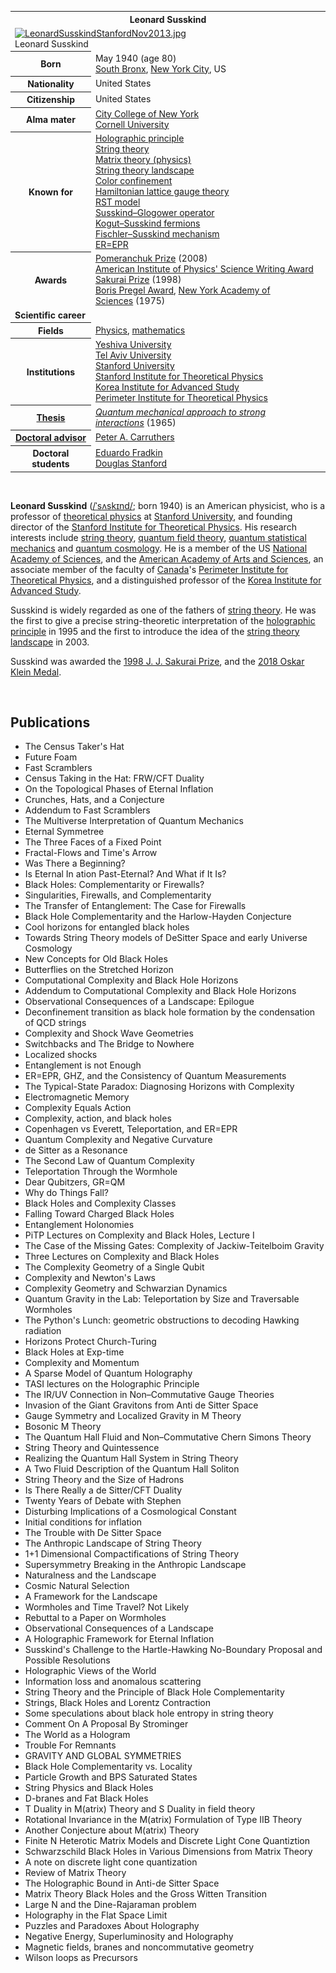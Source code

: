 <table class="infobox biography vcard">
<tbody>
<tr>
<th colspan="2">
<div class="fn">Leonard Susskind</div>
</th>
</tr>
<tr>
<td colspan="2"><a class="image" href="220px-LeonardSusskindStanfordNov2013.jpg"><img src="220px-LeonardSusskindStanfordNov2013.jpg" srcset="220px-LeonardSusskindStanfordNov2013.jpg" alt="LeonardSusskindStanfordNov2013.jpg" width="220" height="185" data-file-width="1027" data-file-height="862" /></a>
<div>Leonard Susskind</div>
</td>
</tr>
<tr>
<th scope="row">Born</th>
<td>May&nbsp;1940 (age&nbsp;80)<br />
<div class="birthplace"><a title="South Bronx" href="https://en.wikipedia.org/wiki/South_Bronx">South Bronx</a>,&nbsp;<a title="New York City" href="https://en.wikipedia.org/wiki/New_York_City">New York City</a>, US</div>
</td>
</tr>
<tr>
<th scope="row">Nationality</th>
<td class="category">United States</td>
</tr>
<tr>
<th scope="row">Citizenship</th>
<td class="category">United States</td>
</tr>
<tr>
<th scope="row">Alma&nbsp;mater</th>
<td><a title="City College of New York" href="https://en.wikipedia.org/wiki/City_College_of_New_York">City College of New York</a><br /><a title="Cornell University" href="https://en.wikipedia.org/wiki/Cornell_University">Cornell University</a></td>
</tr>
<tr>
<th scope="row">Known&nbsp;for</th>
<td><a title="Holographic principle" href="https://en.wikipedia.org/wiki/Holographic_principle">Holographic principle</a><br /><a title="String theory" href="https://en.wikipedia.org/wiki/String_theory">String theory</a><br /><a title="Matrix theory (physics)" href="https://en.wikipedia.org/wiki/Matrix_theory_(physics)">Matrix theory (physics)</a><br /><a title="String theory landscape" href="https://en.wikipedia.org/wiki/String_theory_landscape">String theory landscape</a><br /><a title="Color confinement" href="https://en.wikipedia.org/wiki/Color_confinement">Color confinement</a><br /><a title="Hamiltonian lattice gauge theory" href="https://en.wikipedia.org/wiki/Hamiltonian_lattice_gauge_theory">Hamiltonian lattice gauge theory</a><br /><a title="RST model" href="https://en.wikipedia.org/wiki/RST_model">RST model</a><br /><a title="Susskind&ndash;Glogower operator" href="https://en.wikipedia.org/wiki/Susskind%E2%80%93Glogower_operator">Susskind&ndash;Glogower operator</a><br /><a title="Kogut&ndash;Susskind fermion" href="https://en.wikipedia.org/wiki/Kogut%E2%80%93Susskind_fermion">Kogut&ndash;Susskind fermions</a><br /><a title="Fischler&ndash;Susskind mechanism" href="https://en.wikipedia.org/wiki/Fischler%E2%80%93Susskind_mechanism">Fischler&ndash;Susskind mechanism</a><br /><a title="ER=EPR" href="https://en.wikipedia.org/wiki/ER%3DEPR">ER=EPR</a></td>
</tr>
<tr>
<th scope="row">Awards</th>
<td><a title="Pomeranchuk Prize" href="https://en.wikipedia.org/wiki/Pomeranchuk_Prize">Pomeranchuk Prize</a>&nbsp;(2008)<br /><a class="new" title="American Institute of Physics' Science Writing Award (page does not exist)" href="https://en.wikipedia.org/w/index.php?title=American_Institute_of_Physics%27_Science_Writing_Award&amp;action=edit&amp;redlink=1">American Institute of Physics' Science Writing Award</a><br /><a title="Sakurai Prize" href="https://en.wikipedia.org/wiki/Sakurai_Prize">Sakurai Prize</a>&nbsp;(1998)<br /><a class="new" title="Boris Pregel Award (page does not exist)" href="https://en.wikipedia.org/w/index.php?title=Boris_Pregel_Award&amp;action=edit&amp;redlink=1">Boris Pregel Award</a>,&nbsp;<a title="New York Academy of Sciences" href="https://en.wikipedia.org/wiki/New_York_Academy_of_Sciences">New York Academy of Sciences</a>&nbsp;(1975)</td>
</tr>
<tr>
<td colspan="2"><strong>Scientific career</strong></td>
</tr>
<tr>
<th scope="row">Fields</th>
<td class="category"><a title="Physics" href="https://en.wikipedia.org/wiki/Physics">Physics</a>,&nbsp;<a title="Mathematics" href="https://en.wikipedia.org/wiki/Mathematics">mathematics</a></td>
</tr>
<tr>
<th scope="row">Institutions</th>
<td><a title="Yeshiva University" href="https://en.wikipedia.org/wiki/Yeshiva_University">Yeshiva University</a><br /><a title="Tel Aviv University" href="https://en.wikipedia.org/wiki/Tel_Aviv_University">Tel Aviv University</a><br /><a title="Stanford University" href="https://en.wikipedia.org/wiki/Stanford_University">Stanford University</a><br /><a title="Stanford Institute for Theoretical Physics" href="https://en.wikipedia.org/wiki/Stanford_Institute_for_Theoretical_Physics">Stanford Institute for Theoretical Physics</a><br /><a title="Korea Institute for Advanced Study" href="https://en.wikipedia.org/wiki/Korea_Institute_for_Advanced_Study">Korea Institute for Advanced Study</a><br /><a title="Perimeter Institute for Theoretical Physics" href="https://en.wikipedia.org/wiki/Perimeter_Institute_for_Theoretical_Physics">Perimeter Institute for Theoretical Physics</a></td>
</tr>
<tr>
<th scope="row"><a title="Thesis" href="https://en.wikipedia.org/wiki/Thesis">Thesis</a></th>
<td><a class="external text" href="http://search.proquest.com/docview/302316918" rel="nofollow"><em>Quantum mechanical approach to strong interactions</em></a>&nbsp;(1965)</td>
</tr>
<tr>
<th scope="row"><a title="Doctoral advisor" href="https://en.wikipedia.org/wiki/Doctoral_advisor">Doctoral advisor</a></th>
<td><a title="Peter A. Carruthers" href="https://en.wikipedia.org/wiki/Peter_A._Carruthers">Peter A. Carruthers</a></td>
</tr>
<tr>
<th scope="row">Doctoral students</th>
<td><a title="Eduardo Fradkin" href="https://en.wikipedia.org/wiki/Eduardo_Fradkin">Eduardo Fradkin</a><br /><a title="Douglas Stanford" href="https://en.wikipedia.org/wiki/Douglas_Stanford">Douglas Stanford</a></td>
</tr>
</tbody>
</table>
</br>
<p><strong>Leonard Susskind</strong>&nbsp;(<span class="rt-commentedText nowrap"><span class="IPA nopopups noexcerpt"><a title="Help:IPA/English" href="https://en.wikipedia.org/wiki/Help:IPA/English">/<span title="/ˈ/: primary stress follows">ˈ</span><span title="'s' in 'sigh'">s</span><span title="/ʌ/: 'u' in 'cut'">ʌ</span><span title="'s' in 'sigh'">s</span><span title="'k' in 'kind'">k</span><span title="/ɪ/: 'i' in 'kit'">ɪ</span><span title="'n' in 'nigh'">n</span><span title="'d' in 'dye'">d</span>/</a></span></span>; born 1940)&nbsp;is an American physicist, who is a professor of&nbsp;<a title="Theoretical physics" href="https://en.wikipedia.org/wiki/Theoretical_physics">theoretical physics</a>&nbsp;at&nbsp;<a title="Stanford University" href="https://en.wikipedia.org/wiki/Stanford_University">Stanford University</a>, and founding director of the&nbsp;<a title="Stanford Institute for Theoretical Physics" href="https://en.wikipedia.org/wiki/Stanford_Institute_for_Theoretical_Physics">Stanford Institute for Theoretical Physics</a>. His research interests include&nbsp;<a title="String theory" href="https://en.wikipedia.org/wiki/String_theory">string theory</a>,&nbsp;<a title="Quantum field theory" href="https://en.wikipedia.org/wiki/Quantum_field_theory">quantum field theory</a>,&nbsp;<a title="Quantum statistical mechanics" href="https://en.wikipedia.org/wiki/Quantum_statistical_mechanics">quantum statistical mechanics</a>&nbsp;and&nbsp;<a title="Quantum cosmology" href="https://en.wikipedia.org/wiki/Quantum_cosmology">quantum cosmology</a>.&nbsp;He is a member of the US&nbsp;<a title="National Academy of Sciences" href="https://en.wikipedia.org/wiki/National_Academy_of_Sciences">National Academy of Sciences</a>,&nbsp;and the&nbsp;<a title="American Academy of Arts and Sciences" href="https://en.wikipedia.org/wiki/American_Academy_of_Arts_and_Sciences">American Academy of Arts and Sciences</a>,&nbsp;an associate member of the faculty of&nbsp;<a title="Canada" href="https://en.wikipedia.org/wiki/Canada">Canada</a>'s&nbsp;<a title="Perimeter Institute for Theoretical Physics" href="https://en.wikipedia.org/wiki/Perimeter_Institute_for_Theoretical_Physics">Perimeter Institute for Theoretical Physics</a>,&nbsp;and a distinguished professor of the&nbsp;<a title="Korea Institute for Advanced Study" href="https://en.wikipedia.org/wiki/Korea_Institute_for_Advanced_Study">Korea Institute for Advanced Study</a>.</p>
<p>Susskind is widely regarded as one of the fathers of&nbsp;<a title="String theory" href="https://en.wikipedia.org/wiki/String_theory">string theory</a>.&nbsp;He was the first to give a precise string-theoretic interpretation of the&nbsp;<a title="Holographic principle" href="https://en.wikipedia.org/wiki/Holographic_principle">holographic principle</a>&nbsp;in 1995&nbsp;and the first to introduce the idea of the&nbsp;<a title="String theory landscape" href="https://en.wikipedia.org/wiki/String_theory_landscape">string theory landscape</a>&nbsp;in 2003.</p>
<p>Susskind was awarded the&nbsp;<a title="Sakurai Prize" href="https://en.wikipedia.org/wiki/Sakurai_Prize">1998 J. J. Sakurai Prize</a>,&nbsp;and the&nbsp;<a title="Oskar Klein Memorial Lecture" href="https://en.wikipedia.org/wiki/Oskar_Klein_Memorial_Lecture">2018 Oskar Klein Medal</a>.</p>

</br>

<h2> Publications </h2>

<ul>

                             

 <li><a target="_blank" href="https://github.com/manjunath5496/Leonard-Susskind-Publications/blob/master/lsu(1).pdf" style="text-decoration:none;">The Census Taker's Hat</a></li>

 <li><a target="_blank" href="https://github.com/manjunath5496/Leonard-Susskind-Publications/blob/master/lsu(2).pdf" style="text-decoration:none;">Future Foam</a></li>

<li><a target="_blank" href="https://github.com/manjunath5496/Leonard-Susskind-Publications/blob/master/lsu(3).pdf" style="text-decoration:none;">Fast Scramblers</a></li>
 <li><a target="_blank" href="https://github.com/manjunath5496/Leonard-Susskind-Publications/blob/master/lsu(4).pdf" style="text-decoration:none;">Census Taking in the Hat:
FRW/CFT Duality</a></li>                              
<li><a target="_blank" href="https://github.com/manjunath5496/Leonard-Susskind-Publications/blob/master/lsu(5).pdf" style="text-decoration:none;">On the Topological Phases of Eternal Inflation</a></li>
<li><a target="_blank" href="https://github.com/manjunath5496/Leonard-Susskind-Publications/blob/master/lsu(6).pdf" style="text-decoration:none;">Crunches, Hats, and a Conjecture</a></li>
 <li><a target="_blank" href="https://github.com/manjunath5496/Leonard-Susskind-Publications/blob/master/lsu(7).pdf" style="text-decoration:none;">Addendum to Fast Scramblers</a></li>

 <li><a target="_blank" href="https://github.com/manjunath5496/Leonard-Susskind-Publications/blob/master/lsu(8).pdf" style="text-decoration:none;"> The Multiverse Interpretation of Quantum Mechanics</a></li>
   <li><a target="_blank" href="https://github.com/manjunath5496/Leonard-Susskind-Publications/blob/master/lsu(9).pdf" style="text-decoration:none;">Eternal Symmetree</a></li>
  
   
 <li><a target="_blank" href="https://github.com/manjunath5496/Leonard-Susskind-Publications/blob/master/lsu(10).pdf" style="text-decoration:none;">The Three Faces of a Fixed Point </a></li>                              
<li><a target="_blank" href="https://github.com/manjunath5496/Leonard-Susskind-Publications/blob/master/lsu(11).pdf" style="text-decoration:none;">Fractal-Flows and Time's Arrow</a></li>
<li><a target="_blank" href="https://github.com/manjunath5496/Leonard-Susskind-Publications/blob/master/lsu(12).pdf" style="text-decoration:none;">Was There a Beginning?</a></li>
<li><a target="_blank" href="https://github.com/manjunath5496/Leonard-Susskind-Publications/blob/master/lsu(13).pdf" style="text-decoration:none;">Is Eternal In
ation Past-Eternal? And What if It Is?</a></li>

<li><a target="_blank" href="https://github.com/manjunath5496/Leonard-Susskind-Publications/blob/master/lsu(14).pdf" style="text-decoration:none;">Black Holes: Complementarity or Firewalls?</a></li>
                              
<li><a target="_blank" href="https://github.com/manjunath5496/Leonard-Susskind-Publications/blob/master/lsu(15).pdf" style="text-decoration:none;">Singularities, Firewalls, and Complementarity</a></li>

<li><a target="_blank" href="https://github.com/manjunath5496/Leonard-Susskind-Publications/blob/master/lsu(16).pdf" style="text-decoration:none;">The Transfer of Entanglement:
The Case for Firewalls</a></li>

  <li><a target="_blank" href="https://github.com/manjunath5496/Leonard-Susskind-Publications/blob/master/lsu(17).pdf" style="text-decoration:none;">Black Hole Complementarity and the Harlow-Hayden Conjecture</a></li>   
  
<li><a target="_blank" href="https://github.com/manjunath5496/Leonard-Susskind-Publications/blob/master/lsu(18).pdf" style="text-decoration:none;">Cool horizons for entangled black holes</a></li> 

  
<li><a target="_blank" href="https://github.com/manjunath5496/Leonard-Susskind-Publications/blob/master/lsu(19).pdf" style="text-decoration:none;">Towards String Theory models of DeSitter Space and early Universe Cosmology</a></li> 

<li><a target="_blank" href="https://github.com/manjunath5496/Leonard-Susskind-Publications/blob/master/lsu(20).pdf" style="text-decoration:none;">New Concepts for Old Black Holes</a></li>

<li><a target="_blank" href="https://github.com/manjunath5496/Leonard-Susskind-Publications/blob/master/lsu(21).pdf" style="text-decoration:none;">Butterflies on the Stretched Horizon</a></li>
<li><a target="_blank" href="https://github.com/manjunath5496/Leonard-Susskind-Publications/blob/master/lsu(22).pdf" style="text-decoration:none;">Computational Complexity and
Black Hole Horizons</a></li> 
 <li><a target="_blank" href="https://github.com/manjunath5496/Leonard-Susskind-Publications/blob/master/lsu(23).pdf" style="text-decoration:none;">Addendum to Computational Complexity and Black Hole Horizons</a></li> 
 

   <li><a target="_blank" href="https://github.com/manjunath5496/Leonard-Susskind-Publications/blob/master/lsu(24).pdf" style="text-decoration:none;">Observational Consequences of a Landscape: Epilogue</a></li>
 
   <li><a target="_blank" href="https://github.com/manjunath5496/Leonard-Susskind-Publications/blob/master/lsu(25).pdf" style="text-decoration:none;">Deconfinement transition as black hole formation by the condensation of QCD strings</a></li>                              
 <li><a target="_blank" href="https://github.com/manjunath5496/Leonard-Susskind-Publications/blob/master/lsu(26).pdf" style="text-decoration:none;">Complexity and Shock Wave Geometries</a></li>
 <li><a target="_blank" href="https://github.com/manjunath5496/Leonard-Susskind-Publications/blob/master/lsu(27).pdf" style="text-decoration:none;">Switchbacks and The Bridge to Nowhere</a></li>
   
 
   <li><a target="_blank" href="https://github.com/manjunath5496/Leonard-Susskind-Publications/blob/master/lsu(28).pdf" style="text-decoration:none;">Localized shocks</a></li>
 
   <li><a target="_blank" href="https://github.com/manjunath5496/Leonard-Susskind-Publications/blob/master/lsu(29).pdf" style="text-decoration:none;">Entanglement is not Enough</a></li>                              

  <li><a target="_blank" href="https://github.com/manjunath5496/Leonard-Susskind-Publications/blob/master/lsu(30).pdf" style="text-decoration:none;">ER=EPR, GHZ, and the Consistency of Quantum Measurements</a></li>
 
   <li><a target="_blank" href="https://github.com/manjunath5496/Leonard-Susskind-Publications/blob/master/lsu(31).pdf" style="text-decoration:none;">The Typical-State Paradox:
Diagnosing Horizons with Complexity</a></li> 
    <li><a target="_blank" href="https://github.com/manjunath5496/Leonard-Susskind-Publications/blob/master/lsu(32).pdf" style="text-decoration:none;">Electromagnetic Memory</a></li> 

   <li><a target="_blank" href="https://github.com/manjunath5496/Leonard-Susskind-Publications/blob/master/lsu(33).pdf" style="text-decoration:none;">Complexity Equals Action</a></li>                              

  <li><a target="_blank" href="https://github.com/manjunath5496/Leonard-Susskind-Publications/blob/master/lsu(34).pdf" style="text-decoration:none;">Complexity, action, and black holes</a></li> 
 
  <li><a target="_blank" href="https://github.com/manjunath5496/Leonard-Susskind-Publications/blob/master/lsu(35).pdf" style="text-decoration:none;">Copenhagen vs Everett,
Teleportation, and ER=EPR</a></li> 

  <li><a target="_blank" href="https://github.com/manjunath5496/Leonard-Susskind-Publications/blob/master/lsu(36).pdf" style="text-decoration:none;">Quantum Complexity and Negative Curvature</a></li> 
 
<li><a target="_blank" href="https://github.com/manjunath5496/Leonard-Susskind-Publications/blob/master/lsu(37).pdf" style="text-decoration:none;">de Sitter as a Resonance</a></li>
 <li><a target="_blank" href="https://github.com/manjunath5496/Leonard-Susskind-Publications/blob/master/lsu(38).pdf" style="text-decoration:none;">The Second Law of Quantum Complexity</a></li>
<li><a target="_blank" href="https://github.com/manjunath5496/Leonard-Susskind-Publications/blob/master/lsu(39).pdf" style="text-decoration:none;">Teleportation Through the Wormhole</a></li>
 <li><a target="_blank" href="https://github.com/manjunath5496/Leonard-Susskind-Publications/blob/master/lsu(40).pdf" style="text-decoration:none;">Dear Qubitzers,
GR=QM</a></li>                              
<li><a target="_blank" href="https://github.com/manjunath5496/Leonard-Susskind-Publications/blob/master/lsu(41).pdf" style="text-decoration:none;">Why do Things Fall?</a></li>
<li><a target="_blank" href="https://github.com/manjunath5496/Leonard-Susskind-Publications/blob/master/lsu(42).pdf" style="text-decoration:none;">Black Holes and Complexity Classes</a></li>
 
  <li><a target="_blank" href="https://github.com/manjunath5496/Leonard-Susskind-Publications/blob/master/lsu(43).pdf" style="text-decoration:none;">Falling Toward Charged Black Holes</a></li>
 <li><a target="_blank" href="https://github.com/manjunath5496/Leonard-Susskind-Publications/blob/master/lsu(44).pdf" style="text-decoration:none;">Entanglement Holonomies</a></li>
   <li><a target="_blank" href="https://github.com/manjunath5496/Leonard-Susskind-Publications/blob/master/lsu(45).pdf" style="text-decoration:none;">PiTP Lectures on Complexity and Black Holes, Lecture I</a></li>  
   
<li><a target="_blank" href="https://github.com/manjunath5496/Leonard-Susskind-Publications/blob/master/lsu(46).pdf" style="text-decoration:none;">The Case of the Missing Gates:
Complexity of Jackiw-Teitelboim Gravity</a></li> 
                             
<li><a target="_blank" href="https://github.com/manjunath5496/Leonard-Susskind-Publications/blob/master/lsu(47).pdf" style="text-decoration:none;">Three Lectures on Complexity and Black Holes</a></li>
<li><a target="_blank" href="https://github.com/manjunath5496/Leonard-Susskind-Publications/blob/master/lsu(48).pdf" style="text-decoration:none;">The Complexity Geometry of a Single Qubit</a></li>

<li><a target="_blank" href="https://github.com/manjunath5496/Leonard-Susskind-Publications/blob/master/lsu(49).pdf" style="text-decoration:none;">Complexity and Newton's Laws </a></li>
                              
<li><a target="_blank" href="https://github.com/manjunath5496/Leonard-Susskind-Publications/blob/master/lsu(50).pdf" style="text-decoration:none;">Complexity Geometry and Schwarzian Dynamics</a></li>
<li><a target="_blank" href="https://github.com/manjunath5496/Leonard-Susskind-Publications/blob/master/lsu(51).pdf" style="text-decoration:none;">Quantum Gravity in the Lab:
Teleportation by Size and Traversable Wormholes</a></li>
<li><a target="_blank" href="https://github.com/manjunath5496/Leonard-Susskind-Publications/blob/master/lsu(52).pdf" style="text-decoration:none;">The Python's Lunch:
geometric obstructions to decoding Hawking radiation</a></li>

<li><a target="_blank" href="https://github.com/manjunath5496/Leonard-Susskind-Publications/blob/master/lsu(53).pdf" style="text-decoration:none;">Horizons Protect Church-Turing</a></li>
 
<li><a target="_blank" href="https://github.com/manjunath5496/Leonard-Susskind-Publications/blob/master/lsu(54).pdf" style="text-decoration:none;">Black Holes at Exp-time </a></li>

<li><a target="_blank" href="https://github.com/manjunath5496/Leonard-Susskind-Publications/blob/master/lsu(55).pdf" style="text-decoration:none;">Complexity and Momentum</a></li>
 
  <li><a target="_blank" href="https://github.com/manjunath5496/Leonard-Susskind-Publications/blob/master/lsu(56).pdf" style="text-decoration:none;">A Sparse Model of Quantum Holography </a></li>                              

  <li><a target="_blank" href="https://github.com/manjunath5496/Leonard-Susskind-Publications/blob/master/lsu(57).pdf" style="text-decoration:none;">TASI lectures on the Holographic Principle</a></li>
 
   <li><a target="_blank" href="https://github.com/manjunath5496/Leonard-Susskind-Publications/blob/master/lsu(58).pdf" style="text-decoration:none;">The IR/UV Connection
in Non–Commutative Gauge Theories</a></li>
    <li><a target="_blank" href="https://github.com/manjunath5496/Leonard-Susskind-Publications/blob/master/lsu(59).pdf" style="text-decoration:none;">Invasion of the Giant Gravitons from Anti de Sitter Space</a></li>
 
  <li><a target="_blank" href="https://github.com/manjunath5496/Leonard-Susskind-Publications/blob/master/lsu(60).pdf" style="text-decoration:none;">Gauge Symmetry and Localized Gravity in M Theory </a></li>
 
   <li><a target="_blank" href="https://github.com/manjunath5496/Leonard-Susskind-Publications/blob/master/lsu(61).pdf" style="text-decoration:none;">Bosonic M Theory</a></li>
 
   <li><a target="_blank" href="https://github.com/manjunath5496/Leonard-Susskind-Publications/blob/master/lsu(62).pdf" style="text-decoration:none;">The Quantum Hall Fluid and
Non–Commutative Chern Simons Theory</a></li>
 
   <li><a target="_blank" href="https://github.com/manjunath5496/Leonard-Susskind-Publications/blob/master/lsu(63).pdf" style="text-decoration:none;">String Theory and Quintessence</a></li>                              

  <li><a target="_blank" href="https://github.com/manjunath5496/Leonard-Susskind-Publications/blob/master/lsu(64).pdf" style="text-decoration:none;">Realizing the Quantum Hall System in String Theory</a></li>
 
   <li><a target="_blank" href="https://github.com/manjunath5496/Leonard-Susskind-Publications/blob/master/lsu(65).pdf" style="text-decoration:none;">A Two Fluid Description of the Quantum Hall Soliton</a></li> 

   <li><a target="_blank" href="https://github.com/manjunath5496/Leonard-Susskind-Publications/blob/master/lsu(66).pdf" style="text-decoration:none;">String Theory and
the Size of Hadrons</a></li> 
 
   <li><a target="_blank" href="https://github.com/manjunath5496/Leonard-Susskind-Publications/blob/master/lsu(67).pdf" style="text-decoration:none;">Is There Really
a de Sitter/CFT Duality</a></li>                              

  <li><a target="_blank" href="https://github.com/manjunath5496/Leonard-Susskind-Publications/blob/master/lsu(68).pdf" style="text-decoration:none;">Twenty Years of Debate
with Stephen</a></li> 
 
  
   <li><a target="_blank" href="https://github.com/manjunath5496/Leonard-Susskind-Publications/blob/master/lsu(69).pdf" style="text-decoration:none;">Disturbing Implications of a Cosmological Constant</a></li>                              

  <li><a target="_blank" href="https://github.com/manjunath5496/Leonard-Susskind-Publications/blob/master/lsu(70).pdf" style="text-decoration:none;">Initial conditions for inflation</a></li> 
  
 
 <li><a target="_blank" href="https://github.com/manjunath5496/Leonard-Susskind-Publications/blob/master/lsu(71).pdf" style="text-decoration:none;">The Trouble with
De Sitter Space</a></li>
 
 <li><a target="_blank" href="https://github.com/manjunath5496/Leonard-Susskind-Publications/blob/master/lsu(72).pdf" style="text-decoration:none;">The Anthropic Landscape
of String Theory</a></li> 
 
 
 <li><a target="_blank" href="https://github.com/manjunath5496/Leonard-Susskind-Publications/blob/master/lsu(73).pdf" style="text-decoration:none;">1+1 Dimensional Compactifications of String Theory</a></li>
  <li><a target="_blank" href="https://github.com/manjunath5496/Leonard-Susskind-Publications/blob/master/lsu(74).pdf" style="text-decoration:none;">Supersymmetry Breaking in the Anthropic Landscape</a></li>
    <li><a target="_blank" href="https://github.com/manjunath5496/Leonard-Susskind-Publications/blob/master/lsu(75).pdf" style="text-decoration:none;">Naturalness and the Landscape</a></li>                        
<li><a target="_blank" href="https://github.com/manjunath5496/Leonard-Susskind-Publications/blob/master/lsu(76).pdf" style="text-decoration:none;">Cosmic Natural Selection</a></li>

 <li><a target="_blank" href="https://github.com/manjunath5496/Leonard-Susskind-Publications/blob/master/lsu(77).pdf" style="text-decoration:none;">A Framework for the Landscape</a></li> 
 
 
 <li><a target="_blank" href="https://github.com/manjunath5496/Leonard-Susskind-Publications/blob/master/lsu(78).pdf" style="text-decoration:none;">Wormholes and Time Travel? Not Likely</a></li>
  <li><a target="_blank" href="https://github.com/manjunath5496/Leonard-Susskind-Publications/blob/master/lsu(79).pdf" style="text-decoration:none;">Rebuttal to a Paper on Wormholes</a></li>


 <li><a target="_blank" href="https://github.com/manjunath5496/Leonard-Susskind-Publications/blob/master/lsu(80).pdf" style="text-decoration:none;">Observational Consequences of a Landscape</a></li> 
 
 
 <li><a target="_blank" href="https://github.com/manjunath5496/Leonard-Susskind-Publications/blob/master/lsu(81).pdf" style="text-decoration:none;">A Holographic Framework for Eternal Inflation</a></li>
  <li><a target="_blank" href="https://github.com/manjunath5496/Leonard-Susskind-Publications/blob/master/lsu(82).pdf" style="text-decoration:none;">Susskind's Challenge to the
Hartle-Hawking No-Boundary Proposal and Possible Resolutions</a></li>

 <li><a target="_blank" href="https://github.com/manjunath5496/Leonard-Susskind-Publications/blob/master/lsu(83).pdf" style="text-decoration:none;">Holographic Views of the World</a></li>
  <li><a target="_blank" href="https://github.com/manjunath5496/Leonard-Susskind-Publications/blob/master/lsu(84).pdf" style="text-decoration:none;">Information loss and anomalous scattering</a></li>

 <li><a target="_blank" href="https://github.com/manjunath5496/Leonard-Susskind-Publications/blob/master/lsu(85).pdf" style="text-decoration:none;">String Theory and the Principle of Black Hole Complementarity</a></li>
  <li><a target="_blank" href="https://github.com/manjunath5496/Leonard-Susskind-Publications/blob/master/lsu(86).pdf" style="text-decoration:none;">Strings, Black Holes and Lorentz Contraction</a></li>

 <li><a target="_blank" href="https://github.com/manjunath5496/Leonard-Susskind-Publications/blob/master/lsu(87).pdf" style="text-decoration:none;">Some speculations about black hole entropy in string theory</a></li>
  <li><a target="_blank" href="https://github.com/manjunath5496/Leonard-Susskind-Publications/blob/master/lsu(88).pdf" style="text-decoration:none;">Comment On A Proposal By Strominger</a></li>
  <li><a target="_blank" href="https://github.com/manjunath5496/Leonard-Susskind-Publications/blob/master/lsu(89).pdf" style="text-decoration:none;">The World as a Hologram</a></li>
  
  
  <li><a target="_blank" href="https://github.com/manjunath5496/Leonard-Susskind-Publications/blob/master/lsu(90).pdf" style="text-decoration:none;">Trouble For Remnants</a></li>
  <li><a target="_blank" href="https://github.com/manjunath5496/Leonard-Susskind-Publications/blob/master/lsu(91).pdf" style="text-decoration:none;">GRAVITY AND GLOBAL SYMMETRIES</a></li>

 <li><a target="_blank" href="https://github.com/manjunath5496/Leonard-Susskind-Publications/blob/master/lsu(92).pdf" style="text-decoration:none;">Black Hole Complementarity vs. Locality</a></li>
  <li><a target="_blank" href="https://github.com/manjunath5496/Leonard-Susskind-Publications/blob/master/lsu(93).pdf" style="text-decoration:none;"> Particle Growth and BPS Saturated States</a></li>
  <li><a target="_blank" href="https://github.com/manjunath5496/Leonard-Susskind-Publications/blob/master/lsu(94).pdf" style="text-decoration:none;">String Physics and Black Holes</a></li> 
  
   <li><a target="_blank" href="https://github.com/manjunath5496/Leonard-Susskind-Publications/blob/master/lsu(95).pdf" style="text-decoration:none;">D-branes and Fat Black Holes</a></li>  
  
<li><a target="_blank" href="https://github.com/manjunath5496/Leonard-Susskind-Publications/blob/master/lsu(96).pdf" style="text-decoration:none;">T Duality in M(atrix) Theory and S Duality in field theory</a></li> 
  
  
<li><a target="_blank" href="https://github.com/manjunath5496/Leonard-Susskind-Publications/blob/master/lsu(97).pdf" style="text-decoration:none;">Rotational Invariance in the M(atrix) Formulation of Type IIB Theory</a></li>


 <li><a target="_blank" href="https://github.com/manjunath5496/Leonard-Susskind-Publications/blob/master/lsu(98).pdf" style="text-decoration:none;">Another Conjecture about M(atrix) Theory</a></li> 
  
   <li><a target="_blank" href="https://github.com/manjunath5496/Leonard-Susskind-Publications/blob/master/lsu(99).pdf" style="text-decoration:none;">Finite N Heterotic Matrix Models and Discrete Light Cone Quantiztion</a></li>  
  
<li><a target="_blank" href="https://github.com/manjunath5496/Leonard-Susskind-Publications/blob/master/lsu(100).pdf" style="text-decoration:none;">Schwarzschild Black Holes in Various Dimensions from Matrix Theory</a></li>  
  
 <li><a target="_blank" href="https://github.com/manjunath5496/Leonard-Susskind-Publications/blob/master/lsu(101).pdf" style="text-decoration:none;">A note on discrete light cone quantization</a></li> 
  
 <li><a target="_blank" href="https://github.com/manjunath5496/Leonard-Susskind-Publications/blob/master/lsu(102).pdf" style="text-decoration:none;">Review of Matrix Theory</a></li> 
  
   <li><a target="_blank" href="https://github.com/manjunath5496/Leonard-Susskind-Publications/blob/master/lsu(103).pdf" style="text-decoration:none;">The Holographic Bound in Anti-de Sitter Space</a></li>  
  
<li><a target="_blank" href="https://github.com/manjunath5496/Leonard-Susskind-Publications/blob/master/lsu(104).pdf" style="text-decoration:none;">Matrix Theory Black Holes and the Gross Witten Transition</a></li>  
  
 <li><a target="_blank" href="https://github.com/manjunath5496/Leonard-Susskind-Publications/blob/master/lsu(105).pdf" style="text-decoration:none;">Large N and the Dine-Rajaraman problem</a></li> 
 
  <li><a target="_blank" href="https://github.com/manjunath5496/Leonard-Susskind-Publications/blob/master/lsu(106).pdf" style="text-decoration:none;">Holography in the Flat Space Limit</a></li> 
  
   <li><a target="_blank" href="https://github.com/manjunath5496/Leonard-Susskind-Publications/blob/master/lsu(107).pdf" style="text-decoration:none;">Puzzles and Paradoxes About Holography</a></li>  
  
<li><a target="_blank" href="https://github.com/manjunath5496/Leonard-Susskind-Publications/blob/master/lsu(108).pdf" style="text-decoration:none;">Negative Energy, Superluminosity and Holography </a></li>  
  
 <li><a target="_blank" href="https://github.com/manjunath5496/Leonard-Susskind-Publications/blob/master/lsu(109).pdf" style="text-decoration:none;">Magnetic fields, branes and
noncommutative geometry</a></li> 
 
  <li><a target="_blank" href="https://github.com/manjunath5496/Leonard-Susskind-Publications/blob/master/lsu(110).pdf" style="text-decoration:none;">Wilson loops as Precursors</a></li> 
 
 
 
 
 
 
 
 
  
 
 
 </ul>

